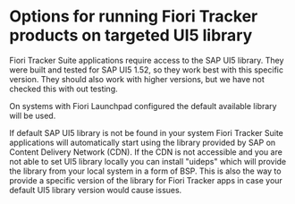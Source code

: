 # Options for running Fiori Tracker products on targeted UI5 library

Fiori Tracker Suite applications require access to the SAP UI5 library. They were built and tested for SAP UI5 1.52, so they work best with this specific version. They should also work with higher versions, but we have not checked this with out testing.

On systems with Fiori Launchpad configured the default available library will be used.

If default SAP UI5 library is not be found in your system Fiori Tracker Suite applications will automatically start using the library provided by SAP on Content Delivery Network (CDN). If the CDN is not accessible and you are not able to set UI5 library locally you can install "uideps" which will provide the library from your local system in a form of BSP. This is also the way to provide a specific version of the library for Fiori Tracker apps in case your default UI5 library version would cause issues.

